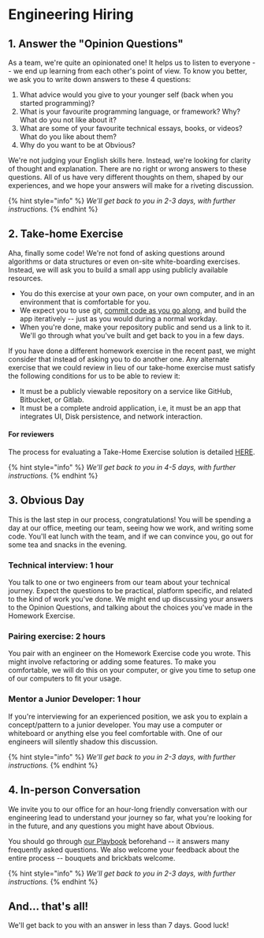 # Engineering Hiring

## 1. Answer the "Opinion Questions"

As a team, we're quite an opinionated one! It helps us to listen to everyone -- we end up learning from each other's point of view. To know you better, we ask you to write down answers to these 4 questions:

1. What advice would you give to your younger self \(back when you started programming\)?
2. What is your favourite programming language, or framework? Why? What do you not like about it?
3. What are some of your favourite technical essays, books, or videos? What do you like about them?
4. Why do you want to be at Obvious? 

We're not judging your English skills here. Instead, we're looking for clarity of thought and explanation. There are no right or wrong answers to these questions. All of us have very different thoughts on them, shaped by our experiences, and we hope your answers will make for a riveting discussion. 

{% hint style="info" %}
_We'll get back to you in 2-3 days, with further instructions._
{% endhint %}

## 2. Take-home Exercise

Aha, finally some code! We're not fond of asking questions around algorithms or data structures or even on-site white-boarding exercises. Instead, we will ask you to build a small app using publicly available resources. 

* You do this exercise at your own pace, on your own computer, and in an environment that is comfortable for you. 
* We expect you to use git, [commit code as you go along](../../../engineering-playbook/release-engineering/git-commit-messages.md), and build the app iteratively -- just as you would during a normal workday. 
* When you're done, make your repository public and send us a link to it. We'll go through what you've built and get back to you in a few days.

If you have done a different homework exercise in the recent past, we might consider that instead of asking you to do another one. Any alternate exercise that we could review in lieu of our take-home exercise must satisfy the following conditions for us to be able to review it:

* It must be a publicly viewable repository on a service like GitHub, Bitbucket, or Gitlab.
* It must be a complete android application, i.e, it must be an app that integrates UI, Disk persistence, and network interaction.

#### For reviewers

The process for evaluating a Take-Home Exercise solution is detailed [HERE](scoring-a-take-home-exercise.md).

{% hint style="info" %}
_We'll get back to you in 4-5 days, with further instructions._
{% endhint %}

## 3. Obvious Day

This is the last step in our process, congratulations! You will be spending a day at our office, meeting our team, seeing how we work, and writing some code. You'll eat lunch with the team, and if we can convince you, go out for some tea and snacks in the evening. 

### Technical interview: 1 hour

You talk to one or two engineers from our team about your technical journey. Expect the questions to be practical, platform specific, and related to the kind of work you've done. We might end up discussing your answers to the Opinion Questions, and talking about the choices you've made in the Homework Exercise. 

### Pairing exercise: 2 hours

You pair with an engineer on the Homework Exercise code you wrote. This might involve refactoring or adding some features. To make you comfortable, we will do this on your computer, or give you time to setup one of our computers to fit your usage. 

### Mentor a Junior Developer: 1 hour

If you're interviewing for an experienced position, we ask you to explain a concept/pattern to a junior developer. You may use a computer or whiteboard or anything else you feel comfortable with. One of our engineers will silently shadow this discussion.

{% hint style="info" %}
_We'll get back to you in 2-3 days, with further instructions._
{% endhint %}

## 4. In-person Conversation

We invite you to our office for an hour-long friendly conversation with our engineering lead to understand your journey so far, what you're looking for in the future, and any questions you might have about Obvious. 

You should go through [our Playbook](https://playbook.obvious.in/) beforehand -- it answers many frequently asked questions. We also welcome your feedback about the entire process -- bouquets and brickbats welcome.

{% hint style="info" %}
_We'll get back to you in 2-3 days, with further instructions._
{% endhint %}

## And... that's all!

We'll get back to you with an answer in less than 7 days. Good luck!

